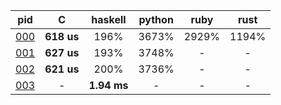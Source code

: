 pid | C | haskell | python | ruby | rust 
 :---: | :---: | :---: | :---: | :---: | :---:
[000](0/0/0) | **618 us** | 196% | 3673% | 2929% | 1194%
[001](0/0/1) | **627 us** | 193% | 3748% | - | -
[002](0/0/2) | **621 us** | 200% | 3736% | - | -
[003](0/0/3) | - | **1.94 ms** | - | - | -
